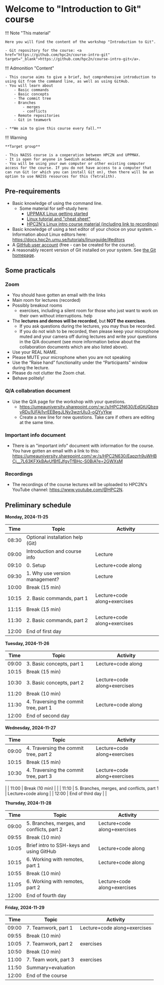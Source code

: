 # Welcome to "Introduction to Git" course 

!!! Note "This material"
   
    Here you will find the content of the workshop "Introduction to Git".

    - Git repository for the course: <a href="https://github.com/hpc2n/course-intro-git" target="_blank">https://github.com/hpc2n/course-intro-git</a>. 

!!! Admonition "Content" 

    - This course aims to give a brief, but comprehensive introduction to using Git from the command line, as well as using GitHub. 
    - You will learn about
        - Basic commands
        - Basic concepts
        - The commit tree
        - Branches
            - merges
            - conflicts
        - Remote repositories
        - Git in teamwork

    - **We aim to give this course every fall.**

!!! Warning 

    **Target group**
 
    - This NAISS course is a cooperation between HPC2N and UPPMAX. 
    - It is open for anyone in Swedish academia. 
    - You will be using your own computer or other existing computer access for the course. If you do not have access to a computer that can run Git (or which you can install Git on), then there will be an option to use NAISS resources for this (Tetralith).

## Pre-requirements
    
- Basic knowledge of using the command line.
    - Some material for self-study here: 
        - <a href="http://docs.uppmax.uu.se/getting_started/linux/" target="_blank">UPPMAX Linux getting started</a>
        - <a href="https://docs.hpc2n.umu.se/tutorials/linuxguide/" target="_blank">Linux tutorial and "cheat sheet"</a>
        - <a href="https://github.com/hpc2n/intro-linux" target="_blank">HPC2N's Linux intro course material (including link to recordings)</a> 
- Basic knowledge of using a text editor of your choice on your system.
        - Information about Linux editors here: https://docs.hpc2n.umu.se/tutorials/linuxguide/#editors 
- A <a href="https://github.com/" target="_blank">GitHub user account</a> (free - can be created for the course).
- A reasonably recent version of Git installed on your system. See <a href="https://git-scm.com/" target="_blank">the Git homepage</a>.

## Some practicals

### Zoom

- You should have gotten an email with the links    
- Main room for lectures (recorded)
- Possibly breakout rooms
    - exercises, including a silent room for those who just want to work on their own without interruptions. 
     help
- The **lectures and demos will be recorded**, but **NOT the exercises**. 
    - If you ask questions during the lectures, you may thus be recorded. 
    - If you do not wish to be recorded, then please keep your microphone muted and your camera off during lectures and write your questions in the Q/A document (see more information below about the collaboration documents which are also listed above).
- Use your REAL NAME.
- Please MUTE your microphone when you are not speaking
- Use the “Raise hand” functionality under the “Participants” window during the lecture. 
- Please do not clutter the Zoom chat. 
- Behave politely!
    
### Q/A collabration document

- Use the Q/A page for the workshop with your questions.
    - <a href="https://umeauniversity.sharepoint.com/:w:/s/HPC2N630/EdGtUQbzqvRDu1UFAj1vrEEBegJLNy3wzrUlu3-oQYyYkw" target="_blank">https://umeauniversity.sharepoint.com/:w:/s/HPC2N630/EdGtUQbzqvRDu1UFAj1vrEEBegJLNy3wzrUlu3-oQYyYkw</a>
    - Create a new line for new questions. Take care if others are editing at the same time. 

### Important info document 

- There is an "important info" document with information for the course. You have gotten an email with a link to this: <a href="https://umeauniversity.sharepoint.com/:w:/s/HPC2N630/Eapzrh9uWHBCj__7L63KFXkBAvUfBfEJfgvTfBHc-S0BiA?e=2GWXsM" target="_blank">https://umeauniversity.sharepoint.com/:w:/s/HPC2N630/Eapzrh9uWHBCj__7L63KFXkBAvUfBfEJfgvTfBHc-S0BiA?e=2GWXsM</a>

### Recordings

- The recordings of the course lectures will be uploaded to HPC2N's YouTube channel: <a href="https://www.youtube.com/@HPC2N" target="_blank">https://www.youtube.com/@HPC2N</a>. 

## Preliminary schedule

**Monday, 2024-11-25**

| Time | Topic | Activity |
| ---- | ----- | -------- | 
| 08:30 | Optional installation help (Git) | |
| 09:00 | Introduction and course info | Lecture | 
| 09:10 | 0. Setup | Lecture+code along | 
| 09:30 | 1. Why use version management? | Lecture | 
| 10:00 | Break (15 min) | | 
| 10:15 | 2. Basic commands, part 1 | Lecture+code along+exercises | 
| 11:15 | Break (15 min) | | 
| 11:30 | 2. Basic commands, part 2 | Lecture+code along+exercises | 
| 12:00 | End of first day | |

**Tuesday, 2024-11-26**

| Time | Topic | Activity |
| ---- | ----- | -------- | 
| 09:00 | 3. Basic concepts, part 1 | Lecture+code along | 
| 10:15 | Break (15 min) | | 
| 10:30 | 3. Basic concepts, part 2 | Lecture+code along+exercises |
| 11:20 | Break (10 min) | |
| 11:30 | 4. Traversing the commit tree, part 1 | Lecture+code along | 
| 12:00 | End of second day | 

**Wednesday, 2024-11-27**

| Time | Topic | Activity |
| ---- | ----- | -------- |  
| 09:00 | 4. Traversing the commit tree, part 2 | Lecture+code along+exercises | 
| 10:15 | Break (15 min) | | 
| 10:30 | 4. Traversing the commit tree, part 3 | Lecture+code along+exercises
 |
| 11:00 | Break (10 min) | | 
| 11:10 | 5. Branches, merges, and conflicts, part 1 | Lecture+code along | 
| 12:00 | End of third day | | 

**Thursday, 2024-11-28**

| Time | Topic | Activity |
| ---- | ----- | -------- |  
| 09:00 | 5. Branches, merges, and conflicts, part 2 | Lecture+code along+exercises | 
| 09:55 | Break (10 min) | | 
| 10:05 | Brief intro to SSH-keys and using GitHub | Lecture+code along | 
| 10:15 | 6. Working with remotes, part 1 | Lecture+code along | 
| 10:55 | Break (10 min) | | 
| 11:05 | 6. Working with remotes, part 2 | Lecture+code along+exercises | 
| 12:00 | End of fourth day | | 

**Friday, 2024-11-29** 

| Time | Topic | Activity |
| ---- | ----- | -------- |
| 09:00 | 7. Teamwork, part 1 | Lecture+code along+exercises | 
| 09:55 | Break (10 min) | | 
| 10:05 | 7. Teamwork, part 2 | exercises | 
| 10:50 | Break (10 min) | 
| 11:00 | 7. Team work, part 3 | exercises | 
| 11:50 | Summary+evaluation | | 
| 12:00 | End of the course | | 
     

